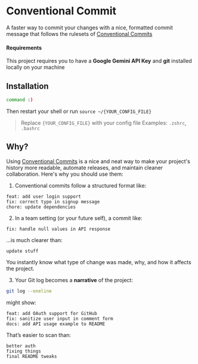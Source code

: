# Conventional Commit

A faster way to commit your changes with a nice, formatted commit message that follows the rulesets of [Conventional Commits](https://www.conventionalcommits.org)

#### Requirements

This project requires you to have a **Google Gemini API Key** and **git** installed locally on your machine

## Installation

```bash
command :)
```

Then restart your shell or run `source ~/{YOUR_CONFIG_FILE}`

> Replace `{YOUR_CONFIG_FILE}` with your config file
> Examples: `.zshrc`, `.bashrc`

## Why?

Using [Conventional Commits](https://www.conventionalcommits.org) is a nice and neat way to make your project's history more readable, automate releases, and maintain cleaner collaboration. Here's why you should use them:

1. Conventional commits follow a structured format like:

```
feat: add user login support
fix: correct typo in signup message
chore: update dependencies
```

2. In a team setting (or your future self), a commit like:

```
fix: handle null values in API response
```

…is much clearer than:

```
update stuff
```

You instantly know what type of change was made, why, and how it affects the project.

3. Your Git log becomes a **narrative** of the project:

```bash
git log --oneline
```

might show:

```
feat: add OAuth support for GitHub
fix: sanitize user input in comment form
docs: add API usage example to README
```

That’s easier to scan than:

```
better auth
fixing things
final README tweaks
```
